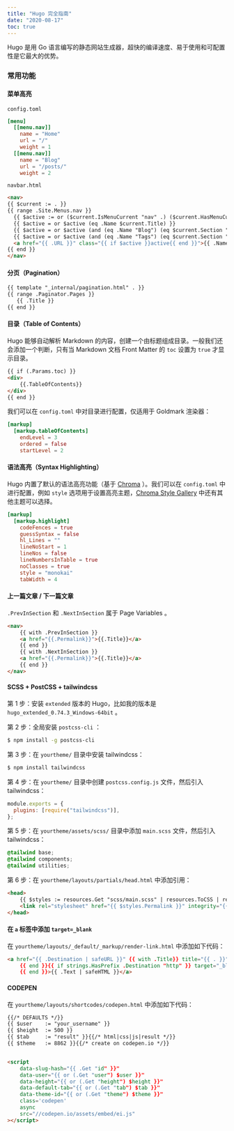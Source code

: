 ```yaml
---
title: "Hugo 完全指南"
date: "2020-08-17"
toc: true
---
```


Hugo 是用 Go 语言编写的静态网站生成器，超快的编译速度、易于使用和可配置性是它最大的优势。

<!--more-->

### 常用功能

#### 菜单高亮

`config.toml`

```toml
[menu]
  [[menu.nav]]
    name = "Home"
    url = "/"
    weight = 1
  [[menu.nav]]
    name = "Blog"
    url = "/posts/"
    weight = 2
```

`navbar.html`

```html
<nav>
{{ $current := . }}
{{ range .Site.Menus.nav }}
  {{ $active := or ($current.IsMenuCurrent "nav" .) ($current.HasMenuCurrent "nav" .) }}
  {{ $active = or $active (eq .Name $current.Title) }}
  {{ $active = or $active (and (eq .Name "Blog") (eq $current.Section "posts")) }}
  {{ $active = or $active (and (eq .Name "Tags") (eq $current.Section "tags")) }}
  <a href="{{ .URL }}" class="{{ if $active }}active{{ end }}">{{ .Name }}</a>
{{ end }}
</nav>
```

#### 分页（Pagination）

```html
{{ template "_internal/pagination.html" . }}
{{ range .Paginator.Pages }}
   {{ .Title }}
{{ end }}
```

#### 目录（Table of Contents）

Hugo 能够自动解析 Markdown 的内容，创建一个由标题组成目录。一般我们还会添加一个判断，只有当 Markdown 文档 Front Matter 的 `toc` 设置为 `true` 才显示目录。

```html
{{ if (.Params.toc) }}
<div>
	{{.TableOfContents}}
</div>
{{ end }}
```

我们可以在 `config.toml` 中对目录进行配置，仅适用于 Goldmark 渲染器：

```toml
[markup]
  [markup.tableOfContents]
    endLevel = 3
    ordered = false
    startLevel = 2
```

#### 语法高亮（Syntax Highlighting）

Hugo 内置了默认的语法高亮功能（基于 [Chroma](https://github.com/alecthomas/chroma) ）。我们可以在 `config.toml` 中进行配置，例如 `style` 选项用于设置高亮主题，[Chroma Style Gallery](https://xyproto.github.io/splash/docs/all.html) 中还有其他主题可以选择。

```toml
[markup]
  [markup.highlight]
    codeFences = true
    guessSyntax = false
    hl_Lines = ""
    lineNoStart = 1
    lineNos = false
    lineNumbersInTable = true
    noClasses = true
    style = "monokai"
    tabWidth = 4
```

#### 上一篇文章 / 下一篇文章

`.PrevInSection` 和 `.NextInSection` 属于 Page Variables 。

```html
<nav>
    {{ with .PrevInSection }}
    <a href="{{.Permalink}}">{{.Title}}</a>
    {{ end }}
    {{ with .NextInSection }}
    <a href="{{.Permalink}}">{{.Title}}</a>
    {{ end }}
</nav>
```

#### SCSS + PostCSS +  tailwindcss

第 1 步：安装 `extended` 版本的 Hugo，比如我的版本是 `hugo_extended_0.74.3_Windows-64bit` 。

第 2 步：全局安装 `postcss-cli` ：

```bash
$ npm install -g postcss-cli
```

第 3 步：在 `yourtheme/` 目录中安装 tailwindcss：

```bash
$ npm install tailwindcss
```

第 4 步：在 `yourtheme/` 目录中创建 `postcss.config.js` 文件，然后引入 tailwindcss：

```javascript
module.exports = {
  plugins: [require("tailwindcss")],
};
```

第 5 步：在 `yourtheme/assets/scss/` 目录中添加 `main.scss` 文件，然后引入 tailwindcss：

```scss
@tailwind base;
@tailwind components;
@tailwind utilities;
```

第 6 步：在 `yourtheme/layouts/partials/head.html` 中添加引用：

```html
<head>
	{{ $styles := resources.Get "scss/main.scss" | resources.ToCSS | resources.PostCSS (dict "config" "postcss.config.js") | minify | fingerprint }}
	<link rel="stylesheet" href="{{ $styles.Permalink }}" integrity="{{ $styles.Data.Integrity }}" media="screen">
</head>
```

#### 在 `a` 标签中添加 `target=_blank`

在 `yourtheme/layouts/_default/_markup/render-link.html` 中添加如下代码：

```html
<a href="{{ .Destination | safeURL }}" {{ with .Title}} title="{{ . }}"
    {{ end }}{{ if strings.HasPrefix .Destination "http" }} target="_blank" rel="noopener"
    {{ end }}>{{ .Text | safeHTML }}</a>
```

#### CODEPEN

在 `yourtheme/layouts/shortcodes/codepen.html` 中添加如下代码：

```html
{{/* DEFAULTS */}}
{{ $user    := "your_username" }}
{{ $height  := 500 }}
{{ $tab     := "result" }}{{/* html|css|js|result */}}
{{ $theme   := 8862 }}{{/* create on codepen.io */}}


<script
    data-slug-hash="{{ .Get "id" }}"
    data-user="{{ or (.Get "user") $user }}"
    data-height="{{ or (.Get "height") $height }}"
    data-default-tab="{{ or (.Get "tab") $tab }}"
    data-theme-id="{{ or (.Get "theme") $theme }}"
    class='codepen'
    async
    src="//codepen.io/assets/embed/ei.js"
></script>
```

